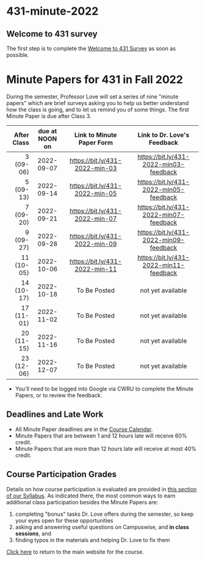 # 431-minute-2022

## Welcome to 431 survey

The first step is to complete the [Welcome to 431 Survey](https://bit.ly/431-2022-welcome-survey) as soon as possible.

# Minute Papers for 431 in Fall 2022

During the semester, Professor Love will set a series of nine "minute papers" which are brief surveys asking you to help us better understand how the class is going, and to let us remind you of some things. The first Minute Paper is due after Class 3.

After Class | due at NOON on | Link to Minute Paper Form | Link to Dr. Love's Feedback
----------: | :------: | :--------: | :----------:
3 (09-06) | 2022-09-07 | https://bit.ly/431-2022-min-03 | https://bit.ly/431-2022-min03-feedback
5 (09-13) | 2022-09-14 | https://bit.ly/431-2022-min-05 | https://bit.ly/431-2022-min05-feedback
7 (09-20) | 2022-09-21 | https://bit.ly/431-2022-min-07 | https://bit.ly/431-2022-min07-feedback
9 (09-27) | 2022-09-28 | https://bit.ly/431-2022-min-09 | https://bit.ly/431-2022-min09-feedback
11 (10-05) | 2022-10-06 | https://bit.ly/431-2022-min-11 | https://bit.ly/431-2022-min11-feedback
14 (10-17) | 2022-10-18 | To Be Posted | not yet available
17 (11-01) | 2022-11-02 | To Be Posted | not yet available
20 (11-15) | 2022-11-16 | To Be Posted | not yet available
23 (12-06) | 2022-12-07 | To Be Posted | not yet available

- You'll need to be logged into Google via CWRU to complete the Minute Papers, or to review the feedback.

## Deadlines and Late Work

- All Minute Paper deadlines are in the [Course Calendar](https://thomaselove.github.io/431-2022/calendar.html).
- Minute Papers that are between 1 and 12 hours late will receive 60% credit. 
- Minute Papers that are more than 12 hours late will receive at most 40% credit.

## Course Participation Grades

Details on how course participation is evaluated are provided in [this section of our Syllabus](https://thomaselove.github.io/431-syllabus-2022/assignments.html#class-participation). As indicated there, the most common ways to earn additional class participation besides the Minute Papers are:

1. completing "bonus" tasks Dr. Love offers during the semester, so keep your eyes open for these opportunities
2. asking and answering useful questions on Campuswise, and **in class sessions**, and 
3. finding typos in the materials and helping Dr. Love to fix them

[Click here](https://thomaselove.github.io/431-2022/) to return to the main website for the course.
